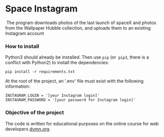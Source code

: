 # Space Instagram

 The program downloads photos of the last launch of spaceX and photos from the Wallpaper Hubble collection, and uploads them to an existing Instagram account

### How to install

Python3 should already be installed.
Then use `pip` (or` pip3`, there is a conflict with Python2) to install the dependencies:
```
pip install -r requirements.txt
```
At the root of the project, an '.env' file must exist with the following information:
```
INSTAGRAM_LOGIN = '[your Instagram login]'
INSTAGRAM_PASSWORD = '[your password for Instagram login]'
```

### Objective of the project

The code is written for educational purposes on the online course for web developers [dvmn.org](https://dvmn.org/).

